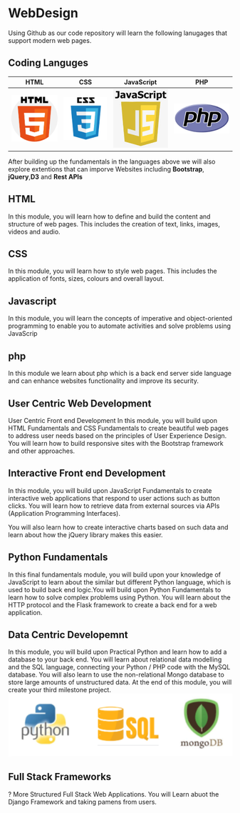 # WebDesign


Using Github as our code repository will learn the following lanugages that support modern web pages.

## Coding Languges

HTML | CSS | JavaScript | PHP |
:------------:|:------------:|:------------:|:------------:
![](./assets/html.png)  |  ![](./assets/css.png)  | ![](./assets/js3.jpg)  |  ![](./assets/php.png) 

After building up the fundamentals in the languages above we will also explore extentions that can imporve Websites including <strong>Bootstrap</strong>, <strong>jQuery</strong>,<strong>D3</strong> and <strong>Rest APIs</strong>

## HTML 
In this module, you will learn how to define and build the content
and structure of web pages. This includes the creation of text,
links, images, videos and audio.

## CSS 
In this module, you will learn how to style web pages. This includes
the application of fonts, sizes, colours and overall layout.

## Javascript
In this module, you will learn the concepts of imperative and
object-oriented programming to enable you to automate activities
and solve problems using JavaScrip

## php
In this module we learn about php which is a back end server side language and can enhance websites functionality and improve its security. 

## User Centric Web Development
User Centric Front end Development
In this module, you will build upon HTML Fundamentals and CSS
Fundamentals to create beautiful web pages to address user
needs based on the principles of User Experience Design. You will
learn how to build responsive sites with the Bootstrap framework
and other approaches.

## Interactive Front end Development
In this module, you will build upon JavaScript Fundamentals to
create interactive web applications that respond to user actions
such as button clicks. You will learn how to retrieve data from
external sources via APIs (Application Programming Interfaces).

You will also learn how to create interactive charts based on such
data and learn about how the jQuery library makes this easier. 

## Python Fundamentals
In this final fundamentals module, you will build upon your
knowledge of JavaScript to learn about the similar but different Python language, which is used to build back end logic.You will build upon Python Fundamentals to learn
how to solve complex problems using Python. You will learn about the HTTP protocol and the Flask framework to create a back end for a web application.

## Data Centric Developemnt
In this module, you will build upon Practical Python and learn how to add a database to your back end. You will learn about relational data modelling and the SQL language, connecting your Python / PHP code with the MySQL database. You will also learn to use the non-relational Mongo database to store large amounts of unstructured data. At the end of this module, you will create your
third milestone project.
![](./assets/DataCentric.png)

## Full Stack Frameworks
? More Structured Full Stack Web Applications. You will Learn abuot the Django Framework and taking pamens from users. 
